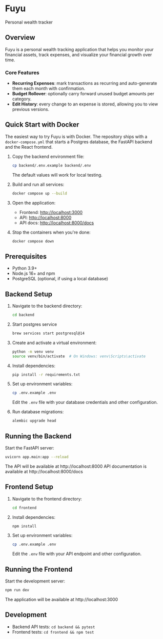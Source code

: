 # Fuyu
Personal wealth tracker

## Overview

Fuyu is a personal wealth tracking application that helps you monitor your financial assets, track expenses, and visualize your financial growth over time.

### Core Features
- **Recurring Expenses**: mark transactions as recurring and auto-generate them each month with confirmation.
- **Budget Rollover**: optionally carry forward unused budget amounts per category.
- **Edit History**: every change to an expense is stored, allowing you to view previous versions.

## Quick Start with Docker

The easiest way to try Fuyu is with Docker. The repository ships with a
`docker-compose.yml` that starts a Postgres database, the FastAPI backend and
the React frontend.

1. Copy the backend environment file:
   ```bash
   cp backend/.env.example backend/.env
   ```
   The default values will work for local testing.

2. Build and run all services:
   ```bash
   docker compose up --build
   ```

3. Open the application:
   - Frontend: <http://localhost:3000>
   - API: <http://localhost:8000>
   - API docs: <http://localhost:8000/docs>

4. Stop the containers when you're done:
   ```bash
   docker compose down
   ```

## Prerequisites

- Python 3.9+
- Node.js 16+ and npm
- PostgreSQL (optional, if using a local database)

## Backend Setup

1. Navigate to the backend directory:
   ```bash
   cd backend
   ```

2. Start postgres service
    ```bash
    brew services start postgresql@14
    ```

2. Create and activate a virtual environment:
   ```bash
   python -m venv venv
   source venv/bin/activate  # On Windows: venv\Scripts\activate
   ```

3. Install dependencies:
   ```bash
   pip install -r requirements.txt
   ```

4. Set up environment variables:
   ```bash
   cp .env.example .env
   ```
   Edit the `.env` file with your database credentials and other configuration.

5. Run database migrations:
   ```bash
   alembic upgrade head
   ```

## Running the Backend

Start the FastAPI server:
```bash
uvicorn app.main:app --reload
```

The API will be available at http://localhost:8000
API documentation is available at http://localhost:8000/docs

## Frontend Setup

1. Navigate to the frontend directory:
   ```bash
   cd frontend
   ```

2. Install dependencies:
   ```bash
   npm install
   ```

3. Set up environment variables:
   ```bash
   cp .env.example .env
   ```
   Edit the `.env` file with your API endpoint and other configuration.

## Running the Frontend

Start the development server:
```bash
npm run dev
```

The application will be available at http://localhost:3000

## Development

- Backend API tests: `cd backend && pytest`
- Frontend tests: `cd frontend && npm test`
